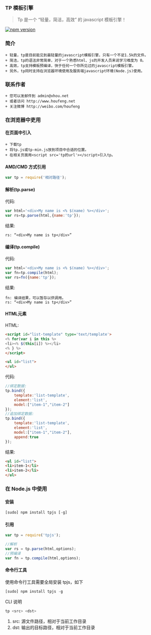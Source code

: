 ### TP 模板引擎
>Tp 是一个 “轻量，简洁，高效” 的 javascript 模板引擎！

[![npm version](https://badge.fury.io/js/tpjs.svg)](http://badge.fury.io/js/tpjs)  

### 简介
```
+ 轻量，tp是目前能见到最轻量的javascript模板引擎，只有一个不足1.5k的文件。
+ 简洁，tp的语法非常简单，对于一个熟悉html、js的开发人员来说学习难度为 0。
+ 高效，tp支持模板预编译，快于任何一个你所见过的javascript模板引擎。
+ 另外，tp同时支持在浏览器环境使用及服务端javascript环境(Node.js)使用。
```

### 联系作者
```
+ 您可以发邮件到 admin@xhou.net
+ 或者访问 http://www.houfeng.net
+ 关注微博 http://weibo.com/houfeng
```

### 在浏览器中吏用

#### 在页面中引入
```
+ 下载tp
+ 将tp.js或tp-min.js放到项目中合适的位置。
+ 在相关页面用<script src='tp的url'></script>引入tp。
```

#### AMD/CMD 方式引用
```javascript
var tp = require('相对路径');
```

#### 解析(tp.parse)
代码:
```javascript
var html='<div>My name is <% $(name) %></div>';
var rs=tp.parse(html,{name:'tp'});
```
结果:
```
rs: “<div>My name is tp</div>”
```

#### 编译(tp.compile)
代码:
```javascript
var html='<div>My name is <% $(name) %></div>';
var fn=tp.compile(html);
var rs=fn({name:'tp'});
```
结果:
```
fn: 编译结果，可以暂存以供调用。
rs: “<div>My name is tp</div>”
```

#### HTML元素
HTML:
```html
<script id="list-template" type='text/template'>
<% for(var i in this %>
<li><% $(this[i]) %></li>
<% } %>
</script>

<ul id="list">
</ul>
```
代码:
```javascript
//绑定数据:
tp.bind({
	template:'list-template',
	element:'list',
	model:["item-1","item-2"]
}); 
//追加绑定数据:
tp.bind({
	template:'list-template',
	element:'list',
	model:["item-1","item-2"],
	append:true
}); 
```

结果:
```html
<ul id="list">
<li>item-1</li>
<li>item-2</li>
</ul>
```

### 在 Node.js 中使用

#### 安装
```javascript
[sudo] npm install tpjs [-g]
```

#### 引用
```javascript
var tp = require('tpjs');

//解析
var rs = tp.parse(html,options);
//预编译
var fn = tp.compile(html,options);
```

#### 命令行工具
使用命令行工具需要全局安装 tpjs，如下
```javascript
[sudo] npm install tpjs -g
```
CLI 说明
```javascript
tp <src> <dst>
```
1. src: 源文件路径，相对于当前工作目录
2. dst: 输出的目标路径，相对于当前工作目录
